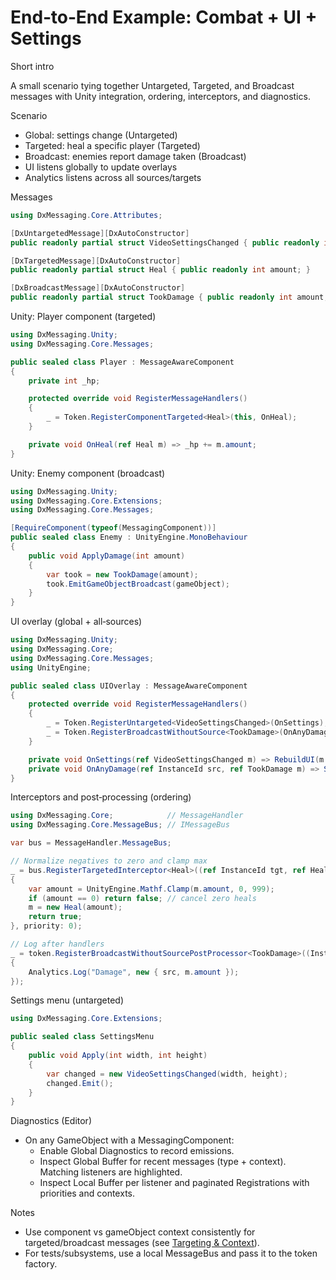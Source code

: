 # End‑to‑End Example: Combat + UI + Settings

Short intro

A small scenario tying together Untargeted, Targeted, and Broadcast messages with Unity integration, ordering, interceptors, and diagnostics.

Scenario

- Global: settings change (Untargeted)
- Targeted: heal a specific player (Targeted)
- Broadcast: enemies report damage taken (Broadcast)
- UI listens globally to update overlays
- Analytics listens across all sources/targets

Messages

```csharp
using DxMessaging.Core.Attributes;

[DxUntargetedMessage][DxAutoConstructor]
public readonly partial struct VideoSettingsChanged { public readonly int width; public readonly int height; }

[DxTargetedMessage][DxAutoConstructor]
public readonly partial struct Heal { public readonly int amount; }

[DxBroadcastMessage][DxAutoConstructor]
public readonly partial struct TookDamage { public readonly int amount; }
```

Unity: Player component (targeted)

```csharp
using DxMessaging.Unity;
using DxMessaging.Core.Messages;

public sealed class Player : MessageAwareComponent
{
    private int _hp;

    protected override void RegisterMessageHandlers()
    {
        _ = Token.RegisterComponentTargeted<Heal>(this, OnHeal);
    }

    private void OnHeal(ref Heal m) => _hp += m.amount;
}
```

Unity: Enemy component (broadcast)

```csharp
using DxMessaging.Unity;
using DxMessaging.Core.Extensions;
using DxMessaging.Core.Messages;

[RequireComponent(typeof(MessagingComponent))]
public sealed class Enemy : UnityEngine.MonoBehaviour
{
    public void ApplyDamage(int amount)
    {
        var took = new TookDamage(amount);
        took.EmitGameObjectBroadcast(gameObject);
    }
}
```

UI overlay (global + all‑sources)

```csharp
using DxMessaging.Unity;
using DxMessaging.Core;
using DxMessaging.Core.Messages;
using UnityEngine;

public sealed class UIOverlay : MessageAwareComponent
{
    protected override void RegisterMessageHandlers()
    {
        _ = Token.RegisterUntargeted<VideoSettingsChanged>(OnSettings);
        _ = Token.RegisterBroadcastWithoutSource<TookDamage>(OnAnyDamage);
    }

    private void OnSettings(ref VideoSettingsChanged m) => RebuildUI(m.width, m.height);
    private void OnAnyDamage(ref InstanceId src, ref TookDamage m) => ShowFloatingText(src, $"-{m.amount}");
}
```

Interceptors and post‑processing (ordering)

```csharp
using DxMessaging.Core;            // MessageHandler
using DxMessaging.Core.MessageBus; // IMessageBus

var bus = MessageHandler.MessageBus;

// Normalize negatives to zero and clamp max
_ = bus.RegisterTargetedInterceptor<Heal>((ref InstanceId tgt, ref Heal m) =>
{
    var amount = UnityEngine.Mathf.Clamp(m.amount, 0, 999);
    if (amount == 0) return false; // cancel zero heals
    m = new Heal(amount);
    return true;
}, priority: 0);

// Log after handlers
_ = token.RegisterBroadcastWithoutSourcePostProcessor<TookDamage>((InstanceId src, TookDamage m) =>
{
    Analytics.Log("Damage", new { src, m.amount });
});
```

Settings menu (untargeted)

```csharp
using DxMessaging.Core.Extensions;

public sealed class SettingsMenu
{
    public void Apply(int width, int height)
    {
        var changed = new VideoSettingsChanged(width, height);
        changed.Emit();
    }
}
```

Diagnostics (Editor)

- On any GameObject with a MessagingComponent:
  - Enable Global Diagnostics to record emissions.
  - Inspect Global Buffer for recent messages (type + context). Matching listeners are highlighted.
  - Inspect Local Buffer per listener and paginated Registrations with priorities and contexts.

Notes

- Use component vs gameObject context consistently for targeted/broadcast messages (see [Targeting & Context](Docs/TargetingAndContext.md)).
- For tests/subsystems, use a local MessageBus and pass it to the token factory.
